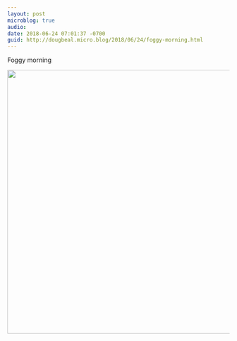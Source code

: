 ```yaml
---
layout: post
microblog: true
audio: 
date: 2018-06-24 07:01:37 -0700
guid: http://dougbeal.micro.blog/2018/06/24/foggy-morning.html
---
```

Foggy morning

<img src="http://micro.dougbeal.com/uploads/2018/58dfb1abbb.jpg" width="600" height="599" />
